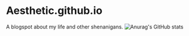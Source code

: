 # Aesthetic.github.io
A blogspot about my life and other shenanigans.
![Anurag's GitHub stats](https://github-readme-repo.vercel.app/api?username=anuraghazra&theme=tokyonight&show_icons=true)
